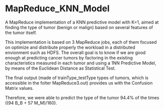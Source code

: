 # MapReduce_KNN_Model
A MapReduce implementation of a KNN predictive model with K=1, aimed at finding the type of tumor (benign or malign) based on several features of the tumor itself.

This implementation is based on 3 MapReduce jobs, each of them focused on optimize and distribute properly the workload in a distributed envionment such as HDFS. The overall goal is to know if we are good enough at predicting cancer tumors by factoring in the existing characteristics measured in each tumor and using a 1NN Predictive Model, by means of the Euclidean Distance as Statistical Test.

The final output (made of trainType_testType types of tumors, which is accessible in the folter MapReduce3.out) provides us with the Confusion Matrix values.

Therefore, we were able to predict the type of the tumor 94.4% of the times ((94 B_B + 57 M_M)/160).
